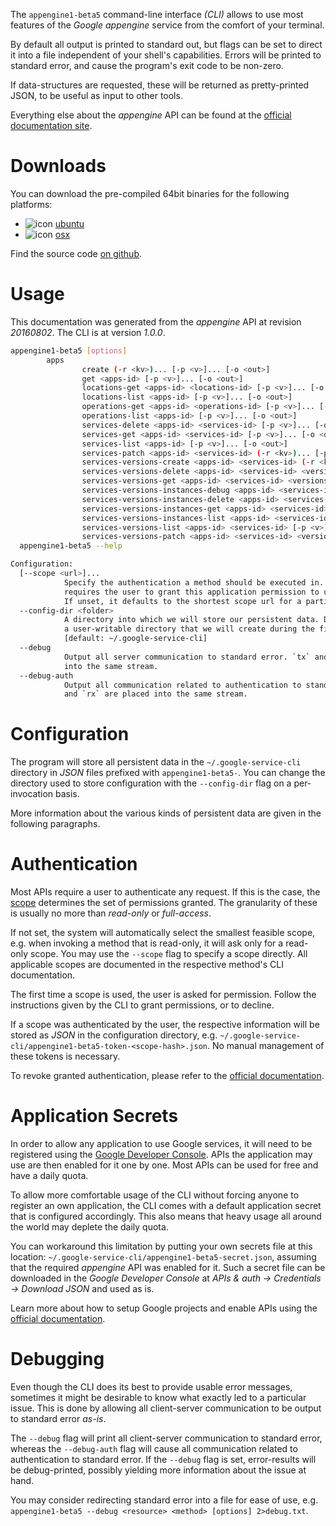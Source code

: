 <!---
DO NOT EDIT !
This file was generated automatically from 'src/mako/cli/README.md.mako'
DO NOT EDIT !
-->
The `appengine1-beta5` command-line interface *(CLI)* allows to use most features of the *Google appengine* service from the comfort of your terminal.

By default all output is printed to standard out, but flags can be set to direct it into a file independent of your shell's
capabilities. Errors will be printed to standard error, and cause the program's exit code to be non-zero.

If data-structures are requested, these will be returned as pretty-printed JSON, to be useful as input to other tools.

Everything else about the *appengine* API can be found at the
[official documentation site](https://cloud.google.com/appengine/docs/admin-api/).

# Downloads

You can download the pre-compiled 64bit binaries for the following platforms:

* ![icon](http://megaicons.net/static/img/icons_sizes/6/140/16/ubuntu-icon.png) [ubuntu](http://dl.byronimo.de/google.rs/cli/1.0.0/ubuntu/appengine1-beta5.tar.gz)
* ![icon](http://hydra-media.cursecdn.com/wow.gamepedia.com/a/a2/Apple-icon-16x16.png?version=25ddd67ac3dd3b634478e3978b76cb74) [osx](http://dl.byronimo.de/google.rs/cli/1.0.0/osx/appengine1-beta5.tar.gz)

Find the source code [on github](https://github.com/Byron/google-apis-rs/tree/master/gen/appengine1_beta5-cli).

# Usage

This documentation was generated from the *appengine* API at revision *20160802*. The CLI is at version *1.0.0*.

```bash
appengine1-beta5 [options]
        apps
                create (-r <kv>)... [-p <v>]... [-o <out>]
                get <apps-id> [-p <v>]... [-o <out>]
                locations-get <apps-id> <locations-id> [-p <v>]... [-o <out>]
                locations-list <apps-id> [-p <v>]... [-o <out>]
                operations-get <apps-id> <operations-id> [-p <v>]... [-o <out>]
                operations-list <apps-id> [-p <v>]... [-o <out>]
                services-delete <apps-id> <services-id> [-p <v>]... [-o <out>]
                services-get <apps-id> <services-id> [-p <v>]... [-o <out>]
                services-list <apps-id> [-p <v>]... [-o <out>]
                services-patch <apps-id> <services-id> (-r <kv>)... [-p <v>]... [-o <out>]
                services-versions-create <apps-id> <services-id> (-r <kv>)... [-p <v>]... [-o <out>]
                services-versions-delete <apps-id> <services-id> <versions-id> [-p <v>]... [-o <out>]
                services-versions-get <apps-id> <services-id> <versions-id> [-p <v>]... [-o <out>]
                services-versions-instances-debug <apps-id> <services-id> <versions-id> <instances-id> (-r <kv>)... [-p <v>]... [-o <out>]
                services-versions-instances-delete <apps-id> <services-id> <versions-id> <instances-id> [-p <v>]... [-o <out>]
                services-versions-instances-get <apps-id> <services-id> <versions-id> <instances-id> [-p <v>]... [-o <out>]
                services-versions-instances-list <apps-id> <services-id> <versions-id> [-p <v>]... [-o <out>]
                services-versions-list <apps-id> <services-id> [-p <v>]... [-o <out>]
                services-versions-patch <apps-id> <services-id> <versions-id> (-r <kv>)... [-p <v>]... [-o <out>]
  appengine1-beta5 --help

Configuration:
  [--scope <url>]...
            Specify the authentication a method should be executed in. Each scope
            requires the user to grant this application permission to use it.
            If unset, it defaults to the shortest scope url for a particular method.
  --config-dir <folder>
            A directory into which we will store our persistent data. Defaults to
            a user-writable directory that we will create during the first invocation.
            [default: ~/.google-service-cli]
  --debug
            Output all server communication to standard error. `tx` and `rx` are placed
            into the same stream.
  --debug-auth
            Output all communication related to authentication to standard error. `tx`
            and `rx` are placed into the same stream.

```

# Configuration

The program will store all persistent data in the `~/.google-service-cli` directory in *JSON* files prefixed with `appengine1-beta5-`.  You can change the directory used to store configuration with the `--config-dir` flag on a per-invocation basis.

More information about the various kinds of persistent data are given in the following paragraphs.

# Authentication

Most APIs require a user to authenticate any request. If this is the case, the [scope][scopes] determines the 
set of permissions granted. The granularity of these is usually no more than *read-only* or *full-access*.

If not set, the system will automatically select the smallest feasible scope, e.g. when invoking a
method that is read-only, it will ask only for a read-only scope. 
You may use the `--scope` flag to specify a scope directly. 
All applicable scopes are documented in the respective method's CLI documentation.

The first time a scope is used, the user is asked for permission. Follow the instructions given 
by the CLI to grant permissions, or to decline.

If a scope was authenticated by the user, the respective information will be stored as *JSON* in the configuration
directory, e.g. `~/.google-service-cli/appengine1-beta5-token-<scope-hash>.json`. No manual management of these tokens
is necessary.

To revoke granted authentication, please refer to the [official documentation][revoke-access].

# Application Secrets

In order to allow any application to use Google services, it will need to be registered using the 
[Google Developer Console][google-dev-console]. APIs the application may use are then enabled for it
one by one. Most APIs can be used for free and have a daily quota.

To allow more comfortable usage of the CLI without forcing anyone to register an own application, the CLI
comes with a default application secret that is configured accordingly. This also means that heavy usage
all around the world may deplete the daily quota.

You can workaround this limitation by putting your own secrets file at this location: 
`~/.google-service-cli/appengine1-beta5-secret.json`, assuming that the required *appengine* API 
was enabled for it. Such a secret file can be downloaded in the *Google Developer Console* at 
*APIs & auth -> Credentials -> Download JSON* and used as is.

Learn more about how to setup Google projects and enable APIs using the [official documentation][google-project-new].


# Debugging

Even though the CLI does its best to provide usable error messages, sometimes it might be desirable to know
what exactly led to a particular issue. This is done by allowing all client-server communication to be 
output to standard error *as-is*.

The `--debug` flag will print all client-server communication to standard error, whereas the `--debug-auth` flag
will cause all communication related to authentication to standard error.
If the `--debug` flag is set, error-results will be debug-printed, possibly yielding more information about the 
issue at hand.

You may consider redirecting standard error into a file for ease of use, e.g. `appengine1-beta5 --debug <resource> <method> [options] 2>debug.txt`.


[scopes]: https://developers.google.com/+/api/oauth#scopes
[revoke-access]: http://webapps.stackexchange.com/a/30849
[google-dev-console]: https://console.developers.google.com/
[google-project-new]: https://developers.google.com/console/help/new/